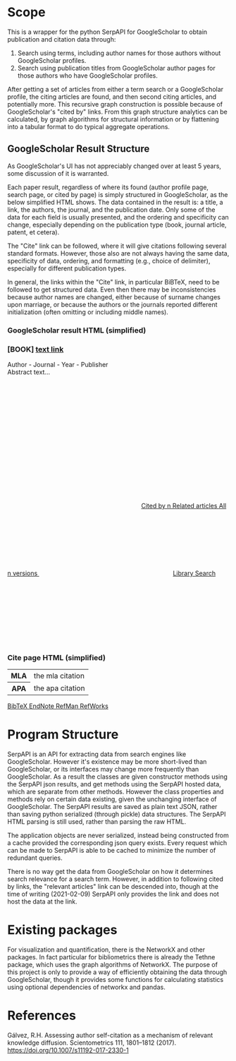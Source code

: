 # Scope

This is a wrapper for the python SerpAPI for GoogleScholar to obtain publication and citation data through:

1. Search using terms, including author names for those authors without GoogleScholar profiles.
2. Search using publication titles from GoogleScholar author pages for those authors who have GoogleScholar profiles.

After getting a set of articles from either a term search or a GoogleScholar
profile, the citing articles are found, and then second citing articles, and
potentially more. This recursive graph construction is possible because of
GoogleScholar's "cited by" links. From this graph structure analytics can be
calculated, by graph algorithms for structural information or by flattening
into a tabular format to do typical aggregate operations.

## GoogleScholar Result Structure

As GoogleScholar's UI has not appreciably changed over at least 5 years,
some discussion of it is warranted.

Each paper result, regardless of where its found (author profile page,
search page, or cited by page) is simply structured in GoogleScholar,
as the below simplified HTML shows. The data contained in the result
is: a title, a link, the authors, the journal, and the publication
date. Only some of the data for each field is usually presented, and
the ordering and specificity can change, especially depending on the
publication type (book, journal article, patent, et cetera). 

The "Cite" link can be followed, where it will give citations following
several standard formats. However, those also are not always having the
same data, specificity of data, ordering, and formatting (e.g., choice
of delimiter), especially for different publication types.

In general, the links within the "Cite" link, in particular BiBTeX,
need to be followed to get structured data. Even then there may be
inconsistencies because author names are changed, either because of
surname changes upon marriage, or because the authors or the journals
reported different initialization (often omitting or including middle
names).

### GoogleScholar result HTML (simplified)

<div>
<h3>
  <span>
    <span> <!-- optional specification of media type (omitted if a journal article) -->
    [BOOK]
    </span>
  </span>
 <a href="external-link">
 text link
  </a>
</h3>
<div> <!-- publication metadata, field present, their specificity, and their order can vary -->
Author - Journal - Year - Publisher
</div>
<div>
Abstract text...
</div>
<div>
  <a> <!-- save button -->
    <svg> svg code for image </svg>
  </a>
  <a> <!-- cite button -->
    <svg> svg code for image </svg>
  </a>
  <a href="internal link">
  Cited by n
  </a>
  <a href="internal link">
  Related articles
  </a>
  <a href="internal link">
  All n versions
  </a>
  <a> <!-- "more" button, leads to, e.g., library search -->
    <svg> svg code for image </svg>
  </a>
  <a href="external link">
  Library Search
  </a>
  <a> <!-- less button, closes out -->
    <svg> svg code for image </svg>
  </a>
</div>
</div>

### Cite page HTML (simplified)

<div>
<table>
<tbody>
  <tr>
    <th scope="row">
    MLA
    </th>
    <td>
      <div>
       the mla citation
      </div>
    </td>
  </tr>
  <tr>
    <th scope="row">
    APA
    </th>
    <td>
      <div>
      the apa citation
      </div>
    </td>
  </tr>
  <!-- repeated for Chicago, Harvard, and Vancouver -->
</tbody>
</table>
</div>
<div>
  <a href="internal link (text)">
  BibTeX
  </a>
  <a href="internal link (download)">
  EndNote
  </a>
  <a href="internal link (download)">
  RefMan
  </a>
  <a href="internal link (download)">
  RefWorks
  </a>
</div>

# Program Structure

SerpAPI is an API for extracting data from search engines like
GoogleScholar. However it's existence may be more short-lived than
GoogleScholar, or its interfaces may change more frequently than
GoogleScholar. As a result the classes are given constructor methods
using the SerpAPI json results, and get methods using the SerpAPI
hosted data, which are separate from other methods. However the class
properties and methods rely on certain data existing, given the
unchanging interface of GoogleScholar. The SerpAPI results are saved as
plain text JSON, rather than saving python serialized (through pickle)
data structures. The SerpAPI HTML parsing is still used, rather than
parsing the raw HTML.

The application objects are never serialized, instead being constructed from a
cache provided the corresponding json query exists. Every request which can be
made to SerpAPI is able to be cached to minimize the number of redundant
queries.

There is no way get the data from GoogleScholar on how it determines search
relevance for a search term. However, in addition to following cited by links,
the "relevant articles" link can be descended into, though at the time of
writing (2021-02-09) SerpAPI only provides the link and does not host the data
at the link.

# Existing packages

For visualization and quantification, there is the NetworkX and other packages.
In fact particular for bibliometrics there is already the Tethne package, which
uses the graph algorithms of NetworkX. The purpose of this project is only to
provide a way of efficiently obtaining the data through GoogleScholar, though
it provides some functions for calculating statistics using optional
dependencies of networkx and pandas.

# References

Gálvez, R.H. Assessing author self-citation as a mechanism of
relevant knowledge diffusion. Scientometrics 111, 1801–1812 (2017).
https://doi.org/10.1007/s11192-017-2330-1
